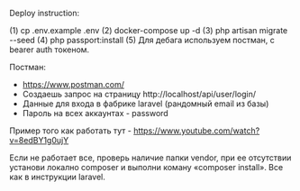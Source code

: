 Deploy instruction:

(1) cp .env.example .env
(2) docker-compose up -d
(3) php artisan migrate --seed
(4) php passport:install
(5) Для дебага используем постман, с bearer auth токеном.

Постман:
- https://www.postman.com/
- Создаешь запрос на страницу http://localhost/api/user/login/
- Данные для входа в фабрике laravel (рандомный email из базы)
- Пароль на всех аккаунтах - password
 
Пример того как работать тут - https://www.youtube.com/watch?v=8edBY1g0ujY


Если не работает все, проверь наличие папки vendor, при ее отсутствии установи локално composer и выполни коману «composer install». Все как в инструкции laravel.
